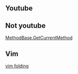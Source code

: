 ## Youtube



## Not youtube

[MethodBase.GetCurrentMethod](https://learn.microsoft.com/en-us/dotnet/api/system.reflection.methodbase.getcurrentmethod?view=net-7.0)

## Vim 

[vim folding](https://www.linux.com/training-tutorials/vim-tips-folding-fun/)